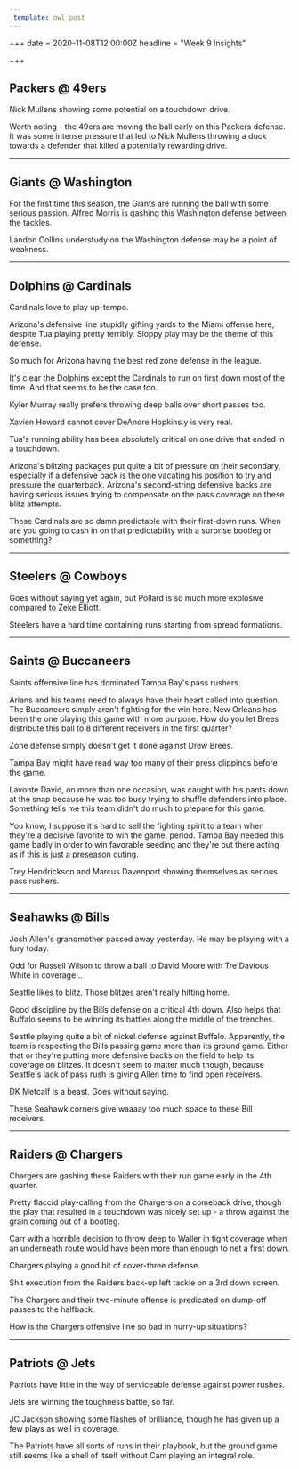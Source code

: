 ```yaml
---
_template: owl_post
---
```



+++
date = 2020-11-08T12:00:00Z
headline = "Week 9 Insights"

+++
## Packers @ 49ers

Nick Mullens showing some potential on a touchdown drive.

Worth noting - the 49ers are moving the ball early on this Packers defense. It was some intense pressure that led to Nick Mullens throwing a duck towards a defender that killed a potentially rewarding drive.

***

## Giants @ Washington

For the first time this season, the Giants are running the ball with some serious passion. Alfred Morris is gashing this Washington defense between the tackles.

Landon Collins understudy on the Washington defense may be a point of weakness.

***

## Dolphins @ Cardinals

Cardinals love to play up-tempo.

Arizona's defensive line stupidly gifting yards to the Miami offense here, despite Tua playing pretty terribly. Sloppy play may be the theme of this defense.

So much for Arizona having the best red zone defense in the league.

It's clear the Dolphins except the Cardinals to run on first down most of the time. And that seems to be the case too.

Kyler Murray really prefers throwing deep balls over short passes too.

Xavien Howard cannot cover DeAndre Hopkins.y is very real.

Tua's running ability has been absolutely critical on one drive that ended in a touchdown.

Arizona's blitzing packages put quite a bit of pressure on their secondary, especially if a defensive back is the one vacating his position to try and pressure the quarterback. Arizona's second-string defensive backs are having serious issues trying to compensate on the pass coverage on these blitz attempts.

These Cardinals are so damn predictable with their first-down runs. When are you going to cash in on that predictability with a surprise bootleg or something?

***

## Steelers @ Cowboys

Goes without saying yet again, but Pollard is so much more explosive compared to Zeke Elliott.

Steelers have a hard time containing runs starting from spread formations.

***

## Saints @ Buccaneers

Saints offensive line has dominated Tampa Bay's pass rushers.

Arians and his teams need to always have their heart called into question. The Buccaneers simply aren't fighting for the win here. New Orleans has been the one playing this game with more purpose. How do you let Brees distribute this ball to 8 different receivers in the first quarter?

Zone defense simply doesn't get it done against Drew Brees.

Tampa Bay might have read way too many of their press clippings before the game.

Lavonte David, on more than one occasion, was caught with his pants down at the snap because he was too busy trying to shuffle defenders into place. Something tells me this team didn't do much to prepare for this game.

You know, I suppose it's hard to sell the fighting spirit to a team when they're a decisive favorite to win the game, period. Tampa Bay needed this game badly in order to win favorable seeding and they're out there acting as if this is just a preseason outing.

Trey Hendrickson and Marcus Davenport showing themselves as serious pass rushers.

***

## Seahawks @ Bills

Josh Allen's grandmother passed away yesterday. He may be playing with a fury today.

Odd for Russell Wilson to throw a ball to David Moore with Tre'Davious White in coverage...

Seattle likes to blitz. Those blitzes aren't really hitting home.

Good discipline by the Bills defense on a critical 4th down. Also helps that Buffalo seems to be winning its battles along the middle of the trenches.

Seattle playing quite a bit of nickel defense against Buffalo. Apparently, the team is respecting the Bills passing game more than its ground game. Either that or they're putting more defensive backs on the field to help its coverage on blitzes. It doesn't seem to matter much though, because Seattle's lack of pass rush is giving Allen time to find open receivers.

DK Metcalf is a beast. Goes without saying.

These Seahawk corners give waaaay too much space to these Bill receivers.

***

## Raiders @ Chargers

Chargers are gashing these Raiders with their run game early in the 4th quarter.

Pretty flaccid play-calling from the Chargers on a comeback drive, though the play that resulted in a touchdown was nicely set up - a throw against the grain coming out of a bootleg.

Carr with a horrible decision to throw deep to Waller in tight coverage when an underneath route would have been more than enough to net a first down.

Chargers playing a good bit of cover-three defense.

Shit execution from the Raiders back-up left tackle on a 3rd down screen.

The Chargers and their two-minute offense is predicated on dump-off passes to the halfback.

How is the Chargers offensive line so bad in hurry-up situations?

***

## Patriots @ Jets

Patriots have little in the way of serviceable defense against power rushes.

Jets are winning the toughness battle, so far.

JC Jackson showing some flashes of brilliance, though he has given up a few plays as well in coverage.

The Patriots have all sorts of runs in their playbook, but the ground game still seems like a shell of itself without Cam playing an integral role.
